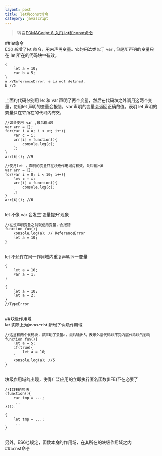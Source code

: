 ```yaml
---
layout: post
title: let和const命令
category: javascript
---
```


>转自[ECMAScript 6 入门 let和const命令](http://es6.ruanyifeng.com/#docs/let)

##let命令
<br>
ES6 新增了let 命令，用来声明变量。它的用法类似于 var , 但是所声明的变量只在 let 所在的代码块中有效。

    {
        let a = 10;
        var b = 5;
    }
    a //ReferenceError: a is not defined.
    b //5
<br>
上面的代码分别用 let 和 var 声明了两个变量，然后在代码块之外调用这两个变量，使用let 声明的变量会报错，var 声明的变量会返回正确的值。表明 let 声明的变量只在它所在的代码内有效。

    //如果使用 var ,最后输出9
    var arr = [];
    for(var i = 0; i < 10; i++){
        var c = i;
        arr[i] = function(){
            console.log(c);
        };
    }
    arr[6](); //9
    
    //使用let ，声明的变量只在块级作用域内有效，最后输出6
    var arr = [];
    for(var i = 0; i < 10; i++){
        let c = i;
        arr[i] = function(){
            console.log(c);
        };
    }
    arr[6](); //6
<br>
let 不像 var 会发生'变量提升'现象

    //在没声明变量之前就使用变量，会报错
    function fun(){
        console.log(a); // ReferenceError
        let a = 10;
    }
<br>
let 不允许在同一作用域内重复声明同一变量

    {
        let a = 10;
        var a = 1;
    }
    
    {
        let a = 10;
        let a = 2;
    }
    //TypeError

<br>
##块级作用域
<br>
let 实际上为javascript 新增了块级作用域

    //这里有两个代码块，都声明了变量a，最后输出5，表示外层代码块不受内层代码块的影响
    function fun(){
        let a = 5;
        if(true){
            let a = 10;
        }
        console.log(a); //5
    }

<br>
块级作用域的出现，使得广泛应用的立即执行匿名函数(IIFE)不在必要了

    //IIFE的写法
    (function(){
        var tmp = ...;
        ...
    }());
    
    {
        let tmp = ...;
        ...
    }
<br>
另外，ES6也规定，函数本身的作用域，在其所在的块级作用域之内
<br>
##const命令
